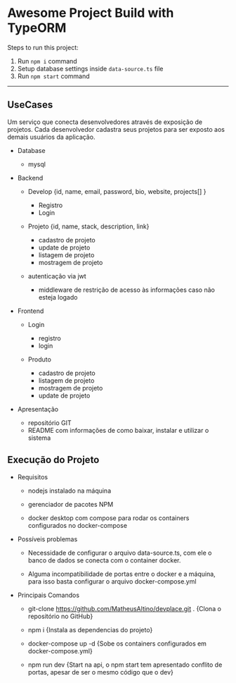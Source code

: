 # Awesome Project Build with TypeORM

Steps to run this project:

1. Run `npm i` command
2. Setup database settings inside `data-source.ts` file
3. Run `npm start` command

----------------------

## UseCases
Um serviço que conecta desenvolvedores através de exposição de projetos.
Cada desenvolvedor cadastra seus projetos para ser exposto aos demais usuários da aplicação.


- Database
    - mysql

- Backend
    - Develop {id, name, email, password, bio, website, projects[] }
        - Registro
        - Login

    - Projeto {id, name, stack, description, link}
        - cadastro de projeto
        - update de projeto
        - listagem de projeto
        - mostragem de projeto

    - autenticação via jwt
        - middleware de restrição de acesso às informações caso não esteja logado

- Frontend
    - Login
        - registro
        - login

    - Produto
        - cadastro de projeto
        - listagem de projeto
        - mostragem de projeto
        - update de projeto


- Apresentação
    - repositório GIT
    - README com informações de como baixar, instalar e utilizar o sistema


## Execução do Projeto

- Requisitos
    - nodejs instalado na máquina

    - gerenciador de pacotes NPM

    - docker desktop com compose para rodar os containers configurados no docker-compose

- Possíveis problemas

    - Necessidade de configurar o arquivo data-source.ts, com ele o banco de dados se conecta com o container docker.

    - Alguma incompatibilidade de portas entre o docker e a máquina, para isso basta configurar o arquivo docker-compose.yml

- Principais Comandos

    - git-clone https://github.com/MatheusAltino/devplace.git . {Clona o repositório no GitHub}

    - npm i {Instala as dependencias do projeto}

    - docker-compose up -d {Sobe os containers configurados em docker-compose.yml}
    
    - npm run dev {Start na api, o npm start tem apresentado conflito de portas, apesar de ser o mesmo código que o dev}
